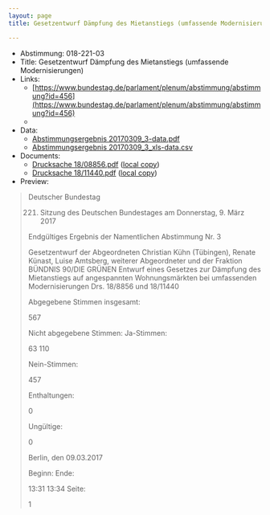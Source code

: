 ```yaml
---
layout: page
title: Gesetzentwurf Dämpfung des Mietanstiegs (umfassende Modernisierungen)

---
```


* Abstimmung: 018-221-03
* Title: Gesetzentwurf Dämpfung des Mietanstiegs (umfassende Modernisierungen)
* Links: 
    * [https://www.bundestag.de/parlament/plenum/abstimmung/abstimmung?id=456](https://www.bundestag.de/parlament/plenum/abstimmung/abstimmung?id=456)
    * 
* Data: 
    * [Abstimmungsergebnis 20170309_3-data.pdf](/res/abstimmungsliste/20170309_3-data.pdf)
    * [Abstimmungsergebnis 20170309_3_xls-data.csv](/res/abstimmungsliste/analyses/20170309_3_xls-data.csv)
* Documents: 
    * [Drucksache 18/08856.pdf](http://dip21.bundestag.de/dip21/btd/18/088/1808856.pdf) ([local copy](/res/abstimmungsdaten/018-221-03/1808856.pdf))
    * [Drucksache 18/11440.pdf](http://dip21.bundestag.de/dip21/btd/18/114/1811440.pdf) ([local copy](/res/abstimmungsdaten/018-221-03/1811440.pdf))
* Preview: 
> Deutscher Bundestag
> 
> 221. Sitzung des Deutschen Bundestages
> am Donnerstag, 9. März 2017
> 
> Endgültiges Ergebnis der Namentlichen Abstimmung Nr. 3
> 
> Gesetzentwurf der Abgeordneten Christian Kühn (Tübingen), Renate Künast, Luise
> Amtsberg, weiterer Abgeordneter und der Fraktion BÜNDNIS 90/DIE GRÜNEN
> Entwurf eines Gesetzes zur Dämpfung des Mietanstiegs auf angespannten
> Wohnungsmärkten bei umfassenden Modernisierungen
> Drs. 18/8856 und 18/11440
> 
> Abgegebene Stimmen insgesamt:
> 
> 567
> 
> Nicht abgegebene Stimmen:
> Ja-Stimmen:
> 
> 63
> 110
> 
> Nein-Stimmen:
> 
> 457
> 
> Enthaltungen:
> 
> 0
> 
> Ungültige:
> 
> 0
> 
> Berlin, den 09.03.2017
> 
> Beginn:
> Ende:
> 
> 13:31
> 13:34
> Seite:
> 
> 1
> 
> 
